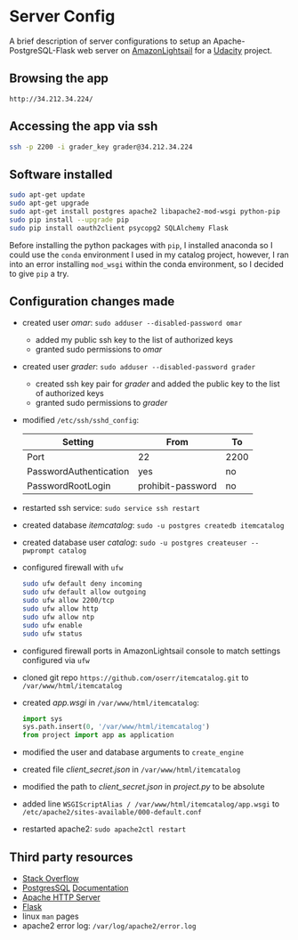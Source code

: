 # Server Config

A brief description of server configurations to setup an Apache-PostgreSQL-Flask web server on [AmazonLightsail][1] for a [Udacity][2] project.

## Browsing the app

```
http://34.212.34.224/
```

## Accessing the app via ssh

```bash
ssh -p 2200 -i grader_key grader@34.212.34.224
```

## Software installed

```bash
sudo apt-get update
sudo apt-get upgrade
sudo apt-get install postgres apache2 libapache2-mod-wsgi python-pip
sudo pip install --upgrade pip
sudo pip install oauth2client psycopg2 SQLAlchemy Flask
```

Before installing the python packages with `pip`, I installed anaconda so I could use the `conda` environment I used in my catalog project, however, I ran into an error installing `mod_wsgi` within the conda environment, so I decided to give `pip` a try.

## Configuration changes made

* created user *omar*: `sudo adduser --disabled-password omar`
    * added my public ssh key to the list of authorized keys
    * granted sudo permissions to *omar*
* created user *grader*: `sudo adduser --disabled-password grader`
    * created ssh key pair for *grader* and added the public key to the list of authorized keys
    * granted sudo permissions to *grader*
* modified `/etc/ssh/sshd_config`:

    | Setting                | From              | To  |
    | ---------------------- | ----------------- | --- |
    | Port                   | 22                | 2200|
    | PasswordAuthentication | yes               | no  |
    | PasswordRootLogin      | prohibit-password | no  |

* restarted ssh service: `sudo service ssh restart`
* created database *itemcatalog*: `sudo -u postgres createdb itemcatalog`
* created database user *catalog*: `sudo -u postgres createuser --pwprompt catalog`
* configured firewall with `ufw`
    ```bash
    sudo ufw default deny incoming
    sudo ufw default allow outgoing
    sudo ufw allow 2200/tcp
    sudo ufw allow http
    sudo ufw allow ntp
    sudo ufw enable
    sudo ufw status
    ```
* configured firewall ports in AmazonLightsail console to match settings configured via `ufw`
* cloned git repo `https://github.com/oserr/itemcatalog.git` to `/var/www/html/itemcatalog`
* created *app.wsgi* in `/var/www/html/itemcatalog`:
    ```python
    import sys
    sys.path.insert(0, '/var/www/html/itemcatalog')
    from project import app as application
    ```
* modified the user and database arguments to `create_engine`
* created file *client_secret.json* in `/var/www/html/itemcatalog`
* modified the path to *client_secret.json* in *project.py* to be absolute
* added line `WSGIScriptAlias / /var/www/html/itemcatalog/app.wsgi` to `/etc/apache2/sites-available/000-default.conf`
* restarted apache2: `sudo apache2ctl restart`

## Third party resources

* [Stack Overflow][3]
* [PostgresSQL][4] [Documentation][5]
* [Apache HTTP Server][6]
* [Flask][7]
* linux `man` pages
* apache2 error log: `/var/log/apache2/error.log`

[1]: https://amazonlightsail.com/
[2]: https://www.udacity.com/
[3]: https://stackoverflow.com/
[4]: https://www.postgresql.org/
[5]: https://www.postgresql.org/docs/current/static/index.html
[6]: https://httpd.apache.org/
[7]: http://flask.pocoo.org/docs/0.12/deploying/mod_wsgi
